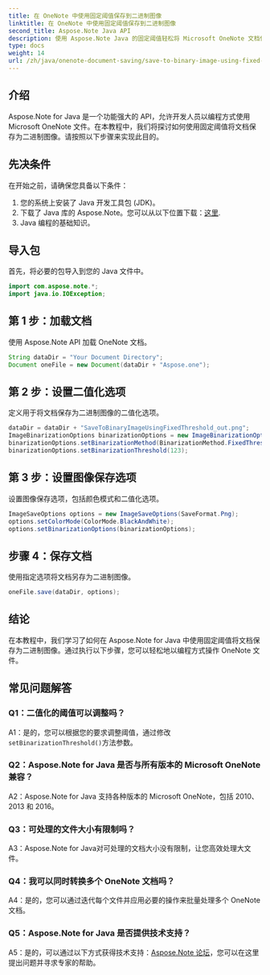 ```yaml
---
title: 在 OneNote 中使用固定阈值保存到二进制图像
linktitle: 在 OneNote 中使用固定阈值保存到二进制图像
second_title: Aspose.Note Java API
description: 使用 Aspose.Note Java 的固定阈值轻松将 Microsoft OneNote 文档保存为二进制图像。提升您的 OneNote 文件操作能力。
type: docs
weight: 14
url: /zh/java/onenote-document-saving/save-to-binary-image-using-fixed-threshold/
---
```

## 介绍

Aspose.Note for Java 是一个功能强大的 API，允许开发人员以编程方式使用 Microsoft OneNote 文件。在本教程中，我们将探讨如何使用固定阈值将文档保存为二进制图像。请按照以下步骤来实现此目的。

## 先决条件

在开始之前，请确保您具备以下条件：

1. 您的系统上安装了 Java 开发工具包 (JDK)。
2. 下载了 Java 库的 Aspose.Note。您可以从以下位置下载：[这里](https://releases.aspose.com/note/java/).
3. Java 编程的基础知识。

## 导入包

首先，将必要的包导入到您的 Java 文件中。

```java
import com.aspose.note.*;
import java.io.IOException;
```

## 第 1 步：加载文档

使用 Aspose.Note API 加载 OneNote 文档。

```java
String dataDir = "Your Document Directory";
Document oneFile = new Document(dataDir + "Aspose.one");
```

## 第 2 步：设置二值化选项

定义用于将文档保存为二进制图像的二值化选项。

```java
dataDir = dataDir + "SaveToBinaryImageUsingFixedThreshold_out.png";
ImageBinarizationOptions binarizationOptions = new ImageBinarizationOptions();
binarizationOptions.setBinarizationMethod(BinarizationMethod.FixedThreshold);
binarizationOptions.setBinarizationThreshold(123);
```

## 第 3 步：设置图像保存选项

设置图像保存选项，包括颜色模式和二值化选项。

```java
ImageSaveOptions options = new ImageSaveOptions(SaveFormat.Png);
options.setColorMode(ColorMode.BlackAndWhite);
options.setBinarizationOptions(binarizationOptions);
```

## 步骤 4：保存文档

使用指定选项将文档另存为二进制图像。

```java
oneFile.save(dataDir, options);
```

## 结论

在本教程中，我们学习了如何在 Aspose.Note for Java 中使用固定阈值将文档保存为二进制图像。通过执行以下步骤，您可以轻松地以编程方式操作 OneNote 文件。

## 常见问题解答

### Q1：二值化的阈值可以调整吗？

 A1：是的，您可以根据您的要求调整阈值，通过修改`setBinarizationThreshold()`方法参数。

### Q2：Aspose.Note for Java 是否与所有版本的 Microsoft OneNote 兼容？

A2：Aspose.Note for Java 支持各种版本的 Microsoft OneNote，包括 2010、2013 和 2016。

### Q3：可处理的文件大小有限制吗？

A3：Aspose.Note for Java对可处理的文档大小没有限制，让您高效处理大文件。

### Q4：我可以同时转换多个 OneNote 文档吗？

A4：是的，您可以通过迭代每个文件并应用必要的操作来批量处理多个 OneNote 文档。

### Q5：Aspose.Note for Java 是否提供技术支持？

 A5：是的，可以通过以下方式获得技术支持：[Aspose.Note 论坛](https://forum.aspose.com/c/note/28)，您可以在这里提出问题并寻求专家的帮助。